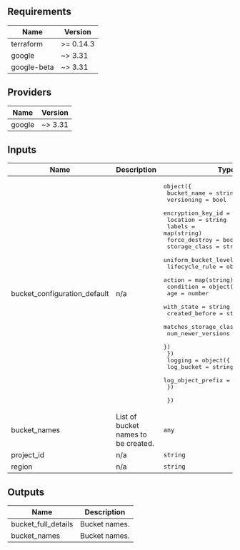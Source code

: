 <!-- BEGINNING OF PRE-COMMIT-TERRAFORM DOCS HOOK -->
## Requirements

| Name | Version |
|------|---------|
| terraform | >= 0.14.3 |
| google | ~> 3.31 |
| google-beta | ~> 3.31 |

## Providers

| Name | Version |
|------|---------|
| google | ~> 3.31 |

## Inputs

| Name | Description | Type | Default | Required |
|------|-------------|------|---------|:--------:|
| bucket\_configuration\_default | n/a | <pre>object({<br>    bucket_name                 = string<br>    versioning                  = bool<br>    encryption_key_id           = string<br>    location                    = string<br>    labels                      = map(string)<br>    force_destroy               = bool<br>    storage_class               = string<br>    uniform_bucket_level_access = bool<br>    lifecycle_rule = object({<br>      action = map(string)<br>      condition = object({<br>        age                   = number<br>        with_state            = string<br>        created_before        = string<br>        matches_storage_class = list(string)<br>        num_newer_versions    = number<br>      })<br>    })<br>    logging = object({<br>      log_bucket        = string<br>      log_object_prefix = string<br>    })<br><br>  })</pre> | <pre>{<br>  "bucket_name": null,<br>  "encryption_key_id": null,<br>  "force_destroy": false,<br>  "labels": {},<br>  "lifecycle_rule": null,<br>  "location": null,<br>  "logging": null,<br>  "storage_class": "STANDARD",<br>  "uniform_bucket_level_access": false,<br>  "versioning": false<br>}</pre> | no |
| bucket\_names | List of bucket names to be created. | `any` | n/a | yes |
| project\_id | n/a | `string` | n/a | yes |
| region | n/a | `string` | n/a | yes |

## Outputs

| Name | Description |
|------|-------------|
| bucket\_full\_details | Bucket names. |
| bucket\_names | Bucket names. |

<!-- END OF PRE-COMMIT-TERRAFORM DOCS HOOK -->
